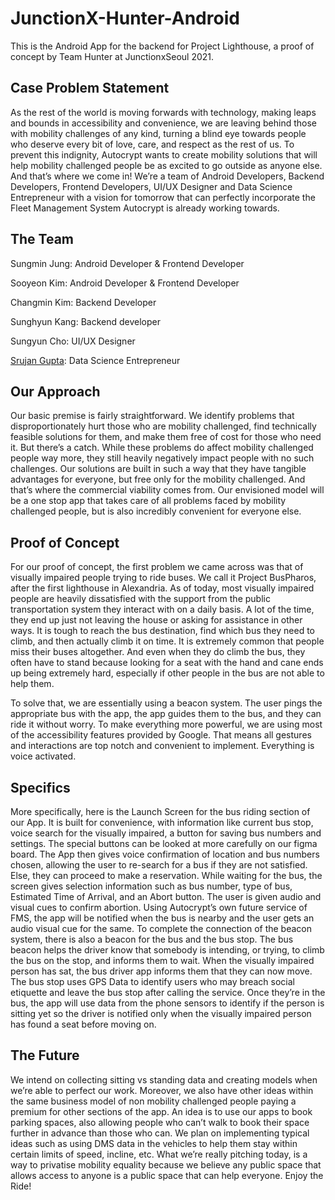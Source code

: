 # JunctionX-Hunter-Android
This is the Android App for the backend for Project Lighthouse, a proof of concept by Team Hunter at JunctionxSeoul 2021.
## Case Problem Statement
As the rest of the world is moving forwards with technology, making leaps and bounds in accessibility and convenience, we are leaving behind those with mobility challenges of any kind, turning a blind eye towards people who deserve every bit of love, care, and respect as the rest of us. To prevent this indignity, Autocrypt wants to create mobility solutions that will help mobility challenged people be as excited to go outside as anyone else. And that’s where we come in! We’re a team of Android Developers, Backend Developers, Frontend Developers, UI/UX Designer and Data Science Entrepreneur with a vision for tomorrow that can perfectly incorporate the Fleet Management System Autocrypt is already working towards.

## The Team
Sungmin Jung: Android Developer & Frontend Developer

Sooyeon Kim: Android Developer & Frontend Developer

Changmin Kim: Backend Developer

Sunghyun Kang: Backend developer

Sungyun Cho: UI/UX Designer

[Srujan Gupta](https://www.linkedin.com/in/notsrujangupta): Data Science Entrepreneur

## Our Approach
Our basic premise is fairly straightforward. We identify problems that disproportionately hurt those who are mobility challenged, find technically feasible solutions for them, and make them free of cost for those who need it. But there’s a catch. While these problems do affect mobility challenged people way more, they still heavily negatively impact people with no such challenges. Our solutions are built in such a way that they have tangible advantages for everyone, but free only for the mobility challenged. And that’s where the commercial viability comes from. Our envisioned model will be a one stop app that takes care of all problems faced by mobility challenged people, but is also incredibly convenient for everyone else.

## Proof of Concept
For our proof of concept, the first problem we came across was that of visually impaired people trying to ride buses. We call it Project BusPharos, after the first lighthouse in Alexandria. As of today, most visually impaired people are heavily dissatisfied with the support from the public transportation system they interact with on a daily basis. A lot of the time, they end up just not leaving the house or asking for assistance in other ways. It is tough to reach the bus destination, find which bus they need to climb, and then actually climb it on time. It is extremely common that people miss their buses altogether. And even when they do climb the bus, they often have to stand because looking for a seat with the hand and cane ends up being extremely hard, especially if other people in the bus are not able to help them.

To solve that, we are essentially using a beacon system. The user pings the appropriate bus with the app, the app guides them to the bus, and they can ride it without worry. To make everything more powerful, we are using most of the accessibility features provided by Google. That means all gestures and interactions are top notch and convenient to implement. Everything is voice activated.

## Specifics
More specifically, here is the Launch Screen for the bus riding section of our App. It is built for convenience, with information like current bus stop, voice search for the visually impaired, a button for saving bus numbers and settings. The special buttons can be looked at more carefully on our figma board. The App then gives voice confirmation of location and bus numbers chosen, allowing the user to re-search for a bus if they are not satisfied. Else, they can proceed to make a reservation. While waiting for the bus, the screen gives selection information such as bus number, type of bus, Estimated Time of Arrival, and an Abort button. The user is given audio and visual cues to confirm abortion. Using Autocrypt’s own future service of FMS, the app will be notified when the bus is nearby and the user gets an audio visual cue for the same. To complete the connection of the beacon system, there is also a beacon for the bus and the bus stop. The bus beacon helps the driver know that somebody is intending, or trying, to climb the bus on the stop, and informs them to wait. When the visually impaired person has sat, the bus driver app informs them that they can now move. The bus stop uses GPS Data to identify users who may breach social etiquette and leave the bus stop after calling the service. Once they’re in the bus, the app will use data from the phone sensors to identify if the person is sitting yet so the driver is notified only when the visually impaired person has found a seat before moving on.

## The Future
We intend on collecting sitting vs standing data and creating models when we’re able to perfect our work. Moreover, we also have other ideas within the same business model of non mobility challenged people paying a premium for other sections of the app. An idea is to use our apps to book parking spaces, also allowing people who can’t walk to book their space further in advance than those who can. We plan on implementing typical ideas such as using DMS data in the vehicles to help them stay within certain limits of speed, incline, etc. What we’re really pitching today, is a way to privatise mobility equality because we believe any public space that allows access to anyone is a public space that can help everyone.
Enjoy the Ride!
